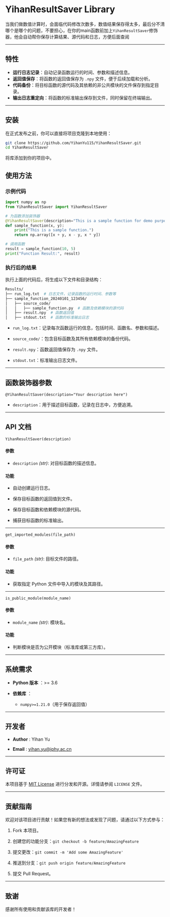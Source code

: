 # YihanResultSaver Library

当我们做数值计算时，会面临代码修改次数多，数值结果保存得太多，最后分不清哪个是哪个的问题，不要担心，在你的main函数前加上`YihanResultSaver`修饰器，他会自动帮你保存计算结果、源代码和日志，方便后面查阅

---

## 特性

- **运行日志记录**：自动记录函数运行的时间、参数和描述信息。
- **返回值保存**：将函数的返回值保存为 `.npy` 文件，便于后续加载和分析。
- **代码备份**：将目标函数的源代码及其依赖的非公共模块的文件保存到指定目录。
- **输出日志重定向**：将函数的标准输出保存到文件，同时保留在终端输出。

---

## 安装

在正式发布之前，你可以直接将项目克隆到本地使用：

```bash
git clone https://github.com/YihanYu115/YihanResultSaver.git
cd YihanResultSaver
```

将库添加到你的项目中。

## 使用方法 

### 示例代码 


```python
import numpy as np
from YihanResultSaver import YihanResultSaver

# 为函数添加装饰器
@YihanResultSaver(description="This is a sample function for demo purposes.")
def sample_function(x, y):
    print("This is a sample function.")
    return np.array([x + y, x - y, x * y])

# 调用函数
result = sample_function(10, 5)
print("Function Result:", result)
```

### 执行后的结果 

执行上面的代码后，将生成以下文件和目录结构：


```bash
Results/
├── run_log.txt  # 日志文件，记录函数的运行时间、参数等
├── sample_function_20240101_123456/
│   ├── source_code/
│   │   ├── sample_function.py  # 函数及依赖模块的源代码
│   ├── result.npy  # 函数返回值
│   ├── stdout.txt  # 函数的标准输出日志
```
 
- `run_log.txt`：记录每次函数运行的信息，包括时间、函数名、参数和描述。
 
- `source_code/`：包含目标函数及其所有依赖模块的备份代码。
 
- `result.npy`：函数返回值保存为 `.npy` 文件。
 
- `stdout.txt`：标准输出日志文件。


---


## 函数装饰器参数 
`@YihanResultSaver(description="Your description here")` 
- `description`：用于描述目标函数，记录在日志中，方便追溯。


---


## API 文档 
`YihanResultSaver(description)`
#### 参数 
 
- `description` *(str)*: 对目标函数的描述信息。

#### 功能 

- 自动创建运行日志。

- 保存目标函数的返回值到文件。

- 保存目标函数和依赖模块的源代码。

- 捕获目标函数的标准输出。


---

`get_imported_modules(file_path)`
#### 参数 
 
- `file_path` *(str)*: 目标文件的路径。

#### 功能 

- 获取指定 Python 文件中导入的模块及其路径。


---

`is_public_module(module_name)`
#### 参数 
 
- `module_name` *(str)*: 模块名。

#### 功能 

- 判断模块是否为公开模块（标准库或第三方库）。


---


## 系统需求 
 
- **Python 版本** ：>= 3.6
 
- **依赖库** ： 
  - `numpy>=1.21.0`（用于保存返回值）


---


## 开发者 
 
- **Author** : Yihan Yu
 
- **Email** : [yihan.yu@iphy.ac.cn]()


---


## 许可证 
本项目基于 [MIT License](https://chatgpt.com/c/LICENSE)  进行分发和开源。详情请参阅 `LICENSE` 文件。

---


## 贡献指南 

欢迎对该项目进行贡献！如果您有新的想法或发现了问题，请通过以下方式参与：

1. Fork 本项目。
 
2. 创建您的功能分支：`git checkout -b feature/AmazingFeature`
 
3. 提交更改：`git commit -m 'Add some AmazingFeature'`
 
4. 推送到分支：`git push origin feature/AmazingFeature`

5. 提交 Pull Request。


---


## 致谢 

感谢所有使用和贡献该库的开发者！